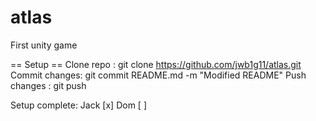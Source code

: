 ﻿# atlas
First unity game

== Setup ==
  Clone repo    : git clone https://github.com/jwb1g11/atlas.git
  Commit changes: git commit README.md -m "Modified README"
  Push changes  : git push
  
  Setup complete: Jack [x]
                  Dom  [ ]
